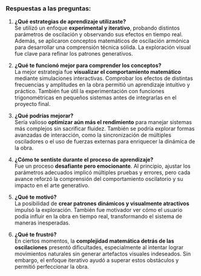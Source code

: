 ### Respuestas a las preguntas:

1. **¿Qué estrategias de aprendizaje utilizaste?**  
   Se utilizó un enfoque **experimental y iterativo**, probando distintos parámetros de oscilación y observando sus efectos en tiempo real. Además, se aplicaron conceptos matemáticos de oscilación armónica para desarrollar una comprensión técnica sólida. La exploración visual fue clave para refinar los patrones generativos.

2. **¿Qué te funcionó mejor para comprender los conceptos?**  
   La mejor estrategia fue **visualizar el comportamiento matemático** mediante simulaciones interactivas. Comprobar los efectos de distintas frecuencias y amplitudes en la obra permitió un aprendizaje intuitivo y práctico. También fue útil la experimentación con funciones trigonométricas en pequeños sistemas antes de integrarlas en el proyecto final.

3. **¿Qué podrías mejorar?**  
   Sería valioso **optimizar aún más el rendimiento** para manejar sistemas más complejos sin sacrificar fluidez. También se podría explorar formas avanzadas de interacción, como la sincronización de múltiples osciladores o el uso de fuerzas externas para enriquecer la dinámica de la obra.

4. **¿Cómo te sentiste durante el proceso de aprendizaje?**  
   Fue un proceso **desafiante pero emocionante**. Al principio, ajustar los parámetros adecuados implicó múltiples pruebas y errores, pero cada avance reforzó la comprensión del comportamiento oscilatorio y su impacto en el arte generativo.

5. **¿Qué te motivó?**  
   La posibilidad de **crear patrones dinámicos y visualmente atractivos** impulsó la exploración. También fue motivador ver cómo el usuario podía influir en la obra en tiempo real, transformando el sistema de maneras inesperadas.

6. **¿Qué te frustró?**  
   En ciertos momentos, la **complejidad matemática detrás de las oscilaciones** presentó dificultades, especialmente al intentar lograr movimientos naturales sin generar artefactos visuales indeseados. Sin embargo, el enfoque iterativo ayudó a superar estos obstáculos y permitió perfeccionar la obra.
